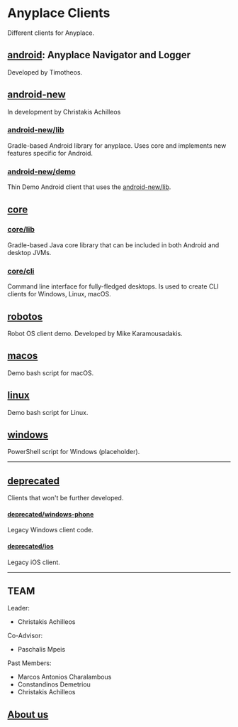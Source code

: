 Anyplace Clients
================
Different clients for Anyplace.

## [android](android): Anyplace Navigator and Logger
Developed by Timotheos.

## [android-new](android-new)
In development by Christakis Achilleos

### [android-new/lib](android-new/lib)
Gradle-based Android library for anyplace.
Uses core and implements new features specific for Android.

### [android-new/demo](android-new/demo)
Thin Demo Android client that uses the [android-new/lib](android-new/lib).

## [core](core)
### [core/lib](core/lib)
Gradle-based Java core library that can be included in both Android and desktop JVMs.

### [core/cli](core/cli)
Command line interface for fully-fledged desktops.
Is used to create CLI clients for Windows, Linux, macOS.

## [robotos](robotos)
Robot OS client demo.
Developed by Mike Karamousadakis.

## [macos](macos)
Demo bash script for macOS.

## [linux](linux)
Demo bash script for Linux.

## [windows](windows)
PowerShell script for Windows (placeholder).

---
## [deprecated](deprecated)
Clients that won't be further developed.

#### [deprecated/windows-phone](deprecated/windows-phone)
Legacy Windows client code.

#### [deprecated/ios](deprecated/ios)
Legacy iOS client.

---
TEAM
---

Leader:
- Christakis Achilleos

Co-Advisor:
- Paschalis Mpeis

Past Members:
* Marcos Antonios Charalambous
* Constandinos Demetriou
* Christakis Achilleos

## [About us](https://anyplace.cs.ucy.ac.cy/#team)
